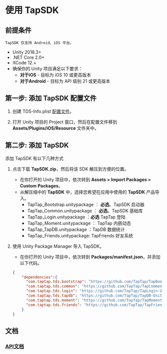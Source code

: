 # 使用 TapSDK

## 前提条件

    TapSDK 仅支持 Android、iOS 平台。

* Unity 2018.3+
* .NET Core 2.0+
* XCode 12.+
* 确保你的 Unity 项目满足以下要求：
    * **对于iOS** - 目标为 iOS 10 或更高版本
    * **对于Android** - 目标为 API 级别 21 或更高版本

## **第一步:** 添加 TapSDK 配置文件

1. 创建 TDS-Info.plist [配置文件](./CONFIG.md)。


2. 打开 Unity 项目的 Project 窗口，然后在配置文件移到 **Assets/Plugins/iOS/Resource** 文件夹中。

## **第二步:** 添加 TapSDK

添加 TapSDK 有以下几种方式

1. 点击下载 **TapSDK.zip**，然后将该 SDK 解压到方便的位置。

    * 在你打开的 Unity 项目中，依次转到 **Assets > Import Packages > Custom Packages**。
    * 从解压缩中的 **TapSDK** 中，选择您希望在应用中使用的 **TapSDK** 产品导入。
        * TapTap_Bootstrap.unitypackage ： **必选**。TapSDK 启动器
        * TapTap_Common.unitypackage ： **必选**。TapSDK 基础库
        * TapTap_Login.unitypackage ：**必选** TapTap 登陆
        * TapTap_Moment.unitypackage ： TapTap 内嵌动态
        * TapTap_TapDB.unitypackage ：TapDB 数据统计
        * TapTap_Friends.unitypackage: TapFriends 好友系统


2.  使用 Unity Package Manager 导入 TapSDK。

    * 在你打开的 Unity 项目中，依次转到 **Packages/manifest.json**，并添加以下代码。
    ```json
    {
        "dependencies":{
          "com.taptap.tds.bootstrap": "https://github.com/TapTap/TapBootstrap-Unity.git#{tag}",
          "com.taptap.tds.common": "https://github.com/TapTap/TapCommon-Unity.git#{tag}",
          "com.taptap.tds.login": "https://github.com/TapTap/TapLogin-Unity.git#{tag}",
          "com.taptap.tds.tapdb": "https://github.com/TapTap/TapDB-Unity.git#{tag}",
          "com.taptap.tds.moment": "https://github.com/TapTap/TapMoment-Unity.git#{tag}",
          "com.taptap.tds.friends": "https://github.com/TapTap/TapFriends-Unity.git#{tag}" //暂不对外开放
        }
    }
    ```
## 文档
  
### [API文档](https://taptap.github.io/TapSDK-Unity/html/)